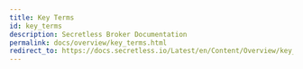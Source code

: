 ```yaml
---
title: Key Terms
id: key_terms
description: Secretless Broker Documentation
permalink: docs/overview/key_terms.html
redirect_to: https://docs.secretless.io/Latest/en/Content/Overview/key_terms.htm
---
```


